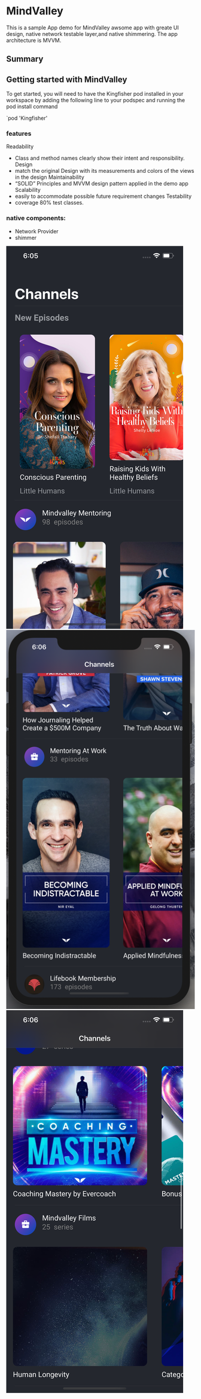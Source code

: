 # MindValley
This is a sample App demo for MindValley awsome app with greate UI design, native network testable layer,and native shimmering. 
The app architecture is MVVM.

## Summary

## Getting started with MindValley

To get started, you will need to have the Kingfisher pod installed in your workspace by adding the following line to your podspec and running the pod install command

`pod 'Kingfisher'

### features
Readability
- Class and method names clearly show their intent and responsibility.
Design
-  match the original Design with its measurements and colors of the views in the design
Maintainability
- “SOLID” Principles and MVVM design pattern applied in the demo app 
Scalability
- easily to accommodate possible future requirement changes
Testability
- coverage 80% test classes.

### native components:

- Network Provider 
- shimmer 

![width=50%](Images/1.png)  ![width=50%](Images/2.png)  ![width=50%](Images/3.png)
